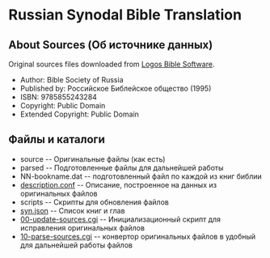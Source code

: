 # Russian Synodal Bible Translation

## About Sources (Об источнике данных)
Original sources files downloaded from [Logos Bible Software](https://www.logos.com/resources/LLS_BB_SBB_RUSBT/russian-synodal-bible-translation).

* Author:	Bible Society of Russia
* Published by:	Российское Библейское общество (1995)
* ISBN:	9785855243284
* Copyright: Public Domain
* Extended Copyright: Public Domain

## Файлы и каталоги

* source -- Оригинальные файлы (как есть)
* parsed -- Подготовленные файлы для дальнейшей работы
 * NN-bookname.dat -- подготовленный файл по каждой из книг библии
 * [description.conf](https://github.com/sopov/rst/blob/master/parsed/description.conf) -- Описание, построенное на данных из оригинальных файлов
* scripts -- Скрипты для обновления файлов
 * [syn.json](https://github.com/sopov/rst/blob/master/scripts/syn.json) -- Список книг и глав
 * [00-update-sources.cgi](https://github.com/sopov/rst/blob/master/scripts/00-update-sources.cgi) -- Инициализационный скрипт для исправления оригинальных файлов
 * [10-parse-sources.cgi](https://github.com/sopov/rst/blob/master/scripts/10-parse-sources.cgi) -- конвертор оригинальных файлов в удобный для дальнейшей работы файлов
